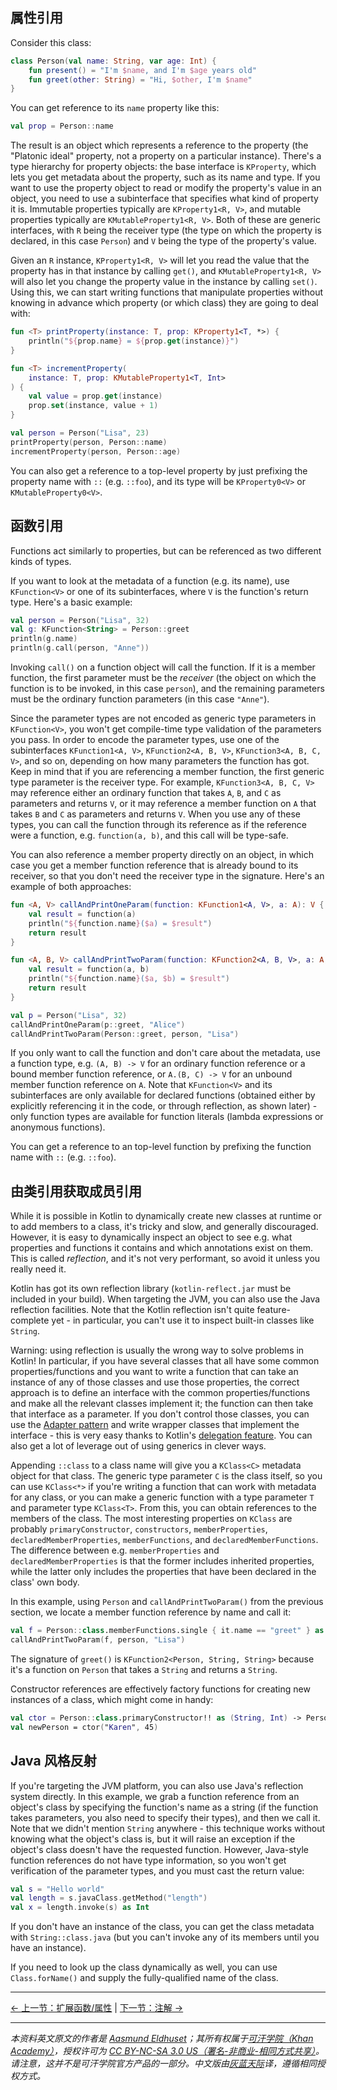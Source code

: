 ## 属性引用

Consider this class: 

```kotlin
class Person(val name: String, var age: Int) {
    fun present() = "I'm $name, and I'm $age years old"
    fun greet(other: String) = "Hi, $other, I'm $name"
}
```

You can get reference to its `name` property like this:

```kotlin
val prop = Person::name
```

The result is an object which represents a reference to the property (the "Platonic ideal" property, not a property on a particular instance). There's a type hierarchy for property objects: the base interface is `KProperty`, which lets you get metadata about the property, such as its name and type. If you want to use the property object to read or modify the property's value in an object, you need to use a subinterface that specifies what kind of property it is. Immutable properties typically are `KProperty1<R, V>`, and mutable properties typically are `KMutableProperty1<R, V>`. Both of these are generic interfaces, with `R` being the receiver type (the type on which the property is declared, in this case `Person`) and `V` being the type of the property's value.

Given an `R` instance, `KProperty1<R, V>` will let you read the value that the property has in that instance by calling `get()`, and `KMutableProperty1<R, V>` will also let you change the property value in the instance by calling `set()`. Using this, we can start writing functions that manipulate properties without knowing in advance which property (or which class) they are going to deal with:

```kotlin
fun <T> printProperty(instance: T, prop: KProperty1<T, *>) {
    println("${prop.name} = ${prop.get(instance)}")
}

fun <T> incrementProperty(
    instance: T, prop: KMutableProperty1<T, Int>
) {
    val value = prop.get(instance)
    prop.set(instance, value + 1)
}

val person = Person("Lisa", 23)
printProperty(person, Person::name)
incrementProperty(person, Person::age)
```

You can also get a reference to a top-level property by just prefixing the property name with `::` (e.g. `::foo`), and its type will be `KProperty0<V>` or `KMutableProperty0<V>`.


## 函数引用

Functions act similarly to properties, but can be referenced as two different kinds of types.

If you want to look at the metadata of a function (e.g. its name), use `KFunction<V>` or one of its subinterfaces, where `V` is the function's return type. Here's a basic example:

```kotlin
val person = Person("Lisa", 32)
val g: KFunction<String> = Person::greet
println(g.name)
println(g.call(person, "Anne"))
```

Invoking `call()` on a function object will call the function. If it is a member function, the first parameter must be the _receiver_ (the object on which the function is to be invoked, in this case `person`), and the remaining parameters must be the ordinary function parameters (in this case `"Anne"`).

Since the parameter types are not encoded as generic type parameters in `KFunction<V>`, you won't get compile-time type validation of the parameters you pass. In order to encode the parameter types, use one of the subinterfaces `KFunction1<A, V>`, `KFunction2<A, B, V>`, `KFunction3<A, B, C, V>`, and so on, depending on how many parameters the function has got. Keep in mind that if you are referencing a member function, the first generic type parameter is the receiver type. For example, `KFunction3<A, B, C, V>` may reference either an ordinary function that takes `A`, `B`, and `C` as parameters and returns `V`, or it may reference a member function on `A` that takes `B` and `C` as parameters and returns `V`. When you use any of these types, you can call the function through its reference as if the reference were a function, e.g. `function(a, b)`, and this call will be type-safe.

You can also reference a member property directly on an object, in which case you get a member function reference that is already bound to its receiver, so that you don't need the receiver type in the signature. Here's an example of both approaches:

```kotlin
fun <A, V> callAndPrintOneParam(function: KFunction1<A, V>, a: A): V {
    val result = function(a)
    println("${function.name}($a) = $result")
    return result
}

fun <A, B, V> callAndPrintTwoParam(function: KFunction2<A, B, V>, a: A, b: B): V {
    val result = function(a, b)
    println("${function.name}($a, $b) = $result")
    return result
}

val p = Person("Lisa", 32)
callAndPrintOneParam(p::greet, "Alice")
callAndPrintTwoParam(Person::greet, person, "Lisa")
```

If you only want to call the function and don't care about the metadata, use a function type, e.g. `(A, B) -> V` for an ordinary function reference or a bound member function reference, or `A.(B, C) -> V` for an unbound member function reference on `A`. Note that `KFunction<V>` and its subinterfaces are only available for declared functions (obtained either by explicitly referencing it in the code, or through reflection, as shown later) - only function types are available for function literals (lambda expressions or anonymous functions).

You can get a reference to an top-level function by prefixing the function name with `::` (e.g. `::foo`).


## 由类引用获取成员引用

While it is possible in Kotlin to dynamically create new classes at runtime or to add members to a class, it's tricky and slow, and generally discouraged. However, it is easy to dynamically inspect an object to see e.g. what properties and functions it contains and which annotations exist on them. This is called _reflection_, and it's not very performant, so avoid it unless you really need it.

Kotlin has got its own reflection library (`kotlin-reflect.jar` must be included in your build). When targeting the JVM, you can also use the Java reflection facilities. Note that the Kotlin reflection isn't quite feature-complete yet - in particular, you can't use it to inspect built-in classes like `String`.

Warning: using reflection is usually the wrong way to solve problems in Kotlin! In particular, if you have several classes that all have some common properties/functions and you want to write a function that can take an instance of any of those classes and use those properties, the correct approach is to define an interface with the common properties/functions and make all the relevant classes implement it; the function can then take that interface as a parameter. If you don't control those classes, you can use the [Adapter pattern](https://en.wikipedia.org/wiki/Adapter_pattern) and write wrapper classes that implement the interface - this is very easy thanks to Kotlin's [delegation feature](inheritance.html#委托). You can also get a lot of leverage out of using generics in clever ways.

Appending `::class` to a class name will give you a `KClass<C>` metadata object for that class. The generic type parameter `C` is the class itself, so you can use `KClass<*>` if you're writing a function that can work with metadata for any class, or you can make a generic function with a type parameter `T` and parameter type `KClass<T>`. From this, you can obtain references to the members of the class. The most interesting properties on `KClass` are probably `primaryConstructor`, `constructors`, `memberProperties`, `declaredMemberProperties`, `memberFunctions`, and `declaredMemberFunctions`. The difference between e.g. `memberProperties` and `declaredMemberProperties` is that the former includes inherited properties, while the latter only includes the properties that have been declared in the class' own body.

In this example, using `Person` and `callAndPrintTwoParam()` from the previous section, we locate a member function reference by name and call it:

```kotlin
val f = Person::class.memberFunctions.single { it.name == "greet" } as KFunction2<Person, String, String>
callAndPrintTwoParam(f, person, "Lisa")
```

The signature of `greet()` is `KFunction2<Person, String, String>` because it's a function on `Person` that takes a `String` and returns a `String`.

Constructor references are effectively factory functions for creating new instances of a class, which might come in handy:

```kotlin
val ctor = Person::class.primaryConstructor!! as (String, Int) -> Person
val newPerson = ctor("Karen", 45)
```


## Java 风格反射

If you're targeting the JVM platform, you can also use Java's reflection system directly. In this example, we grab a function reference from an object's class by specifying the function's name as a string (if the function takes parameters, you also need to specify their types), and then we call it. Note that we didn't mention `String` anywhere - this technique works without knowing what the object's class is, but it will raise an exception if the object's class doesn't have the requested function. However, Java-style function references do not have type information, so you won't get verification of the parameter types, and you must cast the return value:

```kotlin
val s = "Hello world"
val length = s.javaClass.getMethod("length")
val x = length.invoke(s) as Int
```

If you don't have an instance of the class, you can get the class metadata with `String::class.java` (but you can't invoke any of its members until you have an instance).

If you need to look up the class dynamically as well, you can use `Class.forName()` and supply the fully-qualified name of the class.




---

[← 上一节：扩展函数/属性](extension-functionsproperties.html) | [下一节：注解 →](annotations.html)


---

*本资料英文原文的作者是 [Aasmund Eldhuset](https://eldhuset.net/)；其所有权属于[可汗学院（Khan Academy）](https://www.khanacademy.org/)，授权许可为 [CC BY-NC-SA 3.0 US（署名-非商业-相同方式共享）](https://creativecommons.org/licenses/by-nc-sa/3.0/us/)。请注意，这并不是可汗学院官方产品的一部分。中文版由[灰蓝天际](https://hltj.me/)译，遵循相同授权方式。*